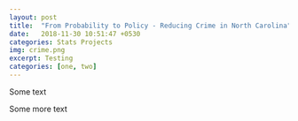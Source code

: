 ```yaml
---
layout: post
title:  "From Probability to Policy - Reducing Crime in North Carolina"
date:   2018-11-30 10:51:47 +0530
categories: Stats Projects
img: crime.png
excerpt: Testing
categories: [one, two]
---
```




<!--<embed src="https://dasaditi.github.io/Stats-Regression.pdf" type="application/pdf" width="1000px" height="1000px"/>-->
Some text

<object data="https://dasaditi.github.io/pdfs/Stats-Regression.pdf" width="1000px" height="1000px" type='application/pdf' ></object>

Some more text
